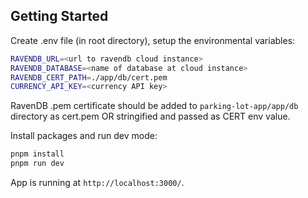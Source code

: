 ## Getting Started

Create .env file (in root directory), setup the environmental variables:
```bash
RAVENDB_URL=<url to ravendb cloud instance>
RAVENDB_DATABASE=<name of database at cloud instance>
RAVENDB_CERT_PATH=./app/db/cert.pem
CURRENCY_API_KEY=<currency API key>
```
RavenDB .pem certificate should be added to ``parking-lot-app/app/db`` directory as cert.pem OR stringified and passed as CERT env value.

Install packages and run dev mode:

```bash
pnpm install
pnpm run dev
```

App is running at ``http://localhost:3000/``.
